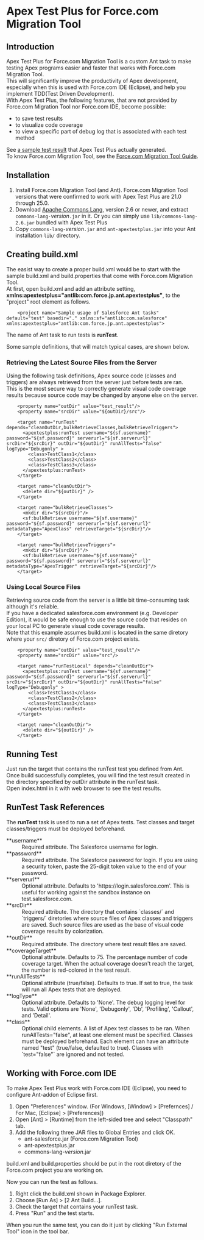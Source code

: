 Apex Test Plus for Force.com Migration Tool
===========================================

Introduction
------------
Apex Test Plus for Force.com Migration Tool is a custom Ant task to make testing Apex programs easier and faster that works with Force.com Migration Tool.  
This will significantly improve the productivity of Apex development, especially when this is used with Force.com IDE (Eclipse), and help you implement TDD(Test Driven Development).  
With Apex Test Plus, the following features, that are not provided by Force.com Migration Tool nor Force.com IDE, become possible:

* to save test results
* to visualize code coverage
* to view a specific part of debug log that is associated with each test method

See [a sample test result](doc/sample_result/index.html) that Apex Test Plus actually generated.  
To know Force.com Migration Tool, see the [Force.com Migration Tool Guide](http://www.salesforce.com/us/developer/docs/daas/index.htm).


Installation
------------

1. Install Force.com Migration Tool (and Ant). Force.com Migration Tool versions that were confirmed to work with Apex Test Plus are 21.0 through 25.0.
1. Download [Apache Commons Lang](http://commons.apache.org/lang/download\_lang.cgi), version 2.6 or newer, and extract `commons-lang-`*version*`.jar` in it. Or you can simply use `lib/commons-lang-2.6.jar` bundled with Apex Test Plus
1. Copy `commons-lang-`*version*`.jar` and `ant-apextestplus.jar` into your Ant installation `lib/` directory.


Creating build.xml
------------------
The easist way to create a proper build.xml would be to start with the sample build.xml and build.properties that come with Force.com Migration Tool.  
At first, open build.xml and add an attribute setting, **xmlns:apextestplus="antlib:com.force.jp.ant.apextestplus"**, to the "project" root element as follows.

        <project name="Sample usage of Salesforce Ant tasks" default="test" basedir="." xmlns:sf="antlib:com.salesforce" xmlns:apextestplus="antlib:com.force.jp.ant.apextestplus">

The name of Ant task to run tests is **runTest**.

Some sample definitions, that will match typical cases, are shown below.

### Retrieving the Latest Source Files from the Server
Using the following task definitions, Apex source code (classes and triggers) are always retrieved from the server just before tests are ran.  
This is the most secure way to correctly generate visual code coverage results because source code may be changed by anyone else on the server.

        <property name="outDir" value="test_result"/>
        <property name="srcDir" value="${outDir}/src"/>
    
        <target name="runTest" depends="cleanOutDir,bulkRetrieveClasses,bulkRetrieveTriggers">
          <apextestplus:runTest username="${sf.username}" password="${sf.password}" serverurl="${sf.serverurl}" srcDir="${srcDir}" outDir="${outDir}" runAllTests="false" logType="Debugonly" >
            <class>TestClass1</class>
            <class>TestClass2</class>
            <class>TestClass3</class>
          </apextestplus:runTest>
        </target>
    
        <target name="cleanOutDir">
          <delete dir="${outDir}" />
        </target>
    
        <target name="bulkRetrieveClasses">
          <mkdir dir="${srcDir}"/>
          <sf:bulkRetrieve username="${sf.username}" password="${sf.password}" serverurl="${sf.serverurl}" metadataType="ApexClass" retrieveTarget="${srcDir}"/>
        </target>
    
        <target name="bulkRetrieveTriggers">
          <mkdir dir="${srcDir}"/>
          <sf:bulkRetrieve username="${sf.username}" password="${sf.password}" serverurl="${sf.serverurl}" metadataType="ApexTrigger" retrieveTarget="${srcDir}"/>
        </target>

### Using Local Source Files
Retrieving source code from the server is a little bit time-consuming task although it's reliable.  
If you have a dedicated salesforce.com environment (e.g. Developer Edition), it would be safe enough to use the source code that resides on your local PC to generate visual code coverage results.  
Note that this example assumes build.xml is located in the same diretory where your `src/` diretory of Force.com project exists.

        <property name="outDir" value="test_result"/>
        <property name="srcDir" value="src"/>
    
        <target name="runTestLocal" depends="cleanOutDir">
          <apextestplus:runTest username="${sf.username}" password="${sf.password}" serverurl="${sf.serverurl}" srcDir="${srcDir}" outDir="${outDir}" runAllTests="false" logType="Debugonly" >
            <class>TestClass1</class>
            <class>TestClass2</class>
            <class>TestClass3</class>
          </apextestplus:runTest>
        </target>
    
        <target name="cleanOutDir">
          <delete dir="${outDir}" />
        </target>


Running Test
------------
Just run the target that contains the runTest test you defined from Ant.  
Once build successfully completes, you will find the test result created in the directory specified by outDir attribute in the runTest task.  
Open index.html in it with web browser to see the test results.


RunTest Task References
-----------------------
The **runTest** task is used to run a set of Apex tests. Test classes and target classes/triggers must be deployed beforehand.

<dl>
<dt>**username**</dt>

<dd>Required attribute. The Salesforce username for login.</dd>

<dt>**password**</dt>

<dd>Required attribute. The Salesforce password for login. If you are using a security token, paste the 25-digit token value to the end of your password.</dd>

<dt>**serverurl**</dt>

<dd>Optional attribute. Defaults to 'https://login.salesforce.com'. This is useful for working against the sandbox instance on test.salesforce.com. </dd>

<dt>**srcDir**</dt>

<dd>Required attribute. The directory that contains `classes/` and `triggers/` diretories where source files of Apex classes and triggers are saved.
Such source files are used as the base of visual code coverage results by colorization.
</dd>

<dt>**outDir**</dt>

<dd>Required attribute. The directory where test result files are saved.</dd>

<dt>**coverageTarget**</dt>

<dd>Optional attribute. Defaults to 75. The percentage number of code coverage target. When the actual coverage doesn't reach the target, the number is red-colored in the test result.</dd>

<dt>**runAllTests**</dt>

<dd>Optional attribute (true/false). Defaults to true. If set to true, the task will run all Apex tests that are deployed.</dd>

<dt>**logType**</dt>
<dd>Optional attribute.  Defaults to 'None'. The debug logging level for tests. Valid options are 'None', 'Debugonly', 'Db', 'Profiling', 'Callout', and 'Detail'.</dd>

<dt>**class**</dt>

<dd>Optional child elements. A list of Apex test classes to be ran. When runAllTests="false", at least one element must be specified. Classes must be deployed beforehand. Each element can have an attribute named "test" (true/false, defaulted to true). Classes with `test="false"` are ignored and not tested.</dd>


Working with Force.com IDE
--------------------------
To make Apex Test Plus work with Force.com IDE (Eclipse), you need to configure Ant-addon of Eclipse first.

1. Open "Preferences" window. (For Windows, [Window] > [Prefernces] / For Mac, [Eclipse] > [Preferences])
1. Open [Ant] > [Runtime] from the left-sided tree and select "Classpath" tab.
1. Add the following three JAR files to Global Entries and click OK.
    * ant-salesforce.jar (Force.com Migration Tool)
    * ant-apextestplus.jar
    * commons-lang-*version*.jar

build.xml and build.properties should be put in the root diretory of the Force.com project you are working on.

Now you can run the test as follows.

1. Right click the build.xml shown in Package Explorer.
1. Choose [Run As] > [2 Ant Build...].
1. Check the target that contains your runTest task.
1. Press "Run" and the test starts.

When you run the same test, you can do it just by clicking "Run External Tool" icon in the tool bar.

